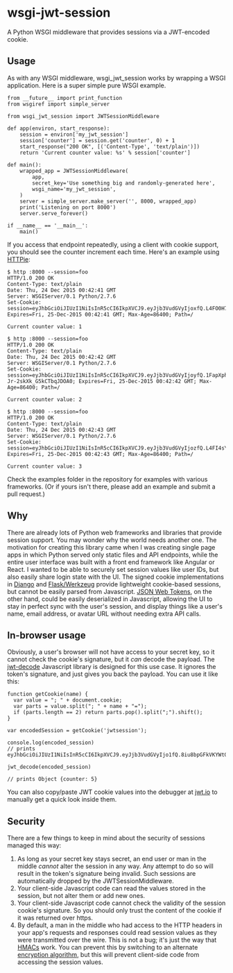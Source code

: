 # wsgi-jwt-session
A Python WSGI middleware that provides sessions via a JWT-encoded cookie.

## Usage

As with any WSGI middleware, wsgi_jwt_session works by wrapping a WSGI
application.  Here is a super simple pure WSGI example.

    from __future__ import print_function
    from wsgiref import simple_server

    from wsgi_jwt_session import JWTSessionMiddleware

    def app(environ, start_response):
        session = environ['my_jwt_session']
        session['counter'] = session.get('counter', 0) + 1
        start_response("200 OK", [('Content-Type', 'text/plain')])
        return 'Current counter value: %s' % session['counter']

    def main():
        wrapped_app = JWTSessionMiddleware(
            app,
            secret_key='Use something big and randomly-generated here',
            wsgi_name='my_jwt_session',
        )
        server = simple_server.make_server('', 8000, wrapped_app)
        print('Listening on port 8000')
        server.serve_forever()

    if __name__ == '__main__':
        main()

If you access that endpoint repeatedly, using a client with cookie support, you
should see the counter increment each time.  Here's an example using
[HTTPie](https://github.com/jkbrzt/httpie):

    $ http :8000 --session=foo
    HTTP/1.0 200 OK
    Content-Type: text/plain
    Date: Thu, 24 Dec 2015 00:42:41 GMT
    Server: WSGIServer/0.1 Python/2.7.6
    Set-Cookie: session=eyJhbGciOiJIUzI1NiIsInR5cCI6IkpXVCJ9.eyJjb3VudGVyIjoxfQ.L4FO0H7KJXfOfEgLV_N93ByCMk5FU8ZuX2YG4Q9lw8Q; Expires=Fri, 25-Dec-2015 00:42:41 GMT; Max-Age=86400; Path=/

    Current counter value: 1

    $ http :8000 --session=foo
    HTTP/1.0 200 OK
    Content-Type: text/plain
    Date: Thu, 24 Dec 2015 00:42:42 GMT
    Server: WSGIServer/0.1 Python/2.7.6
    Set-Cookie: session=eyJhbGciOiJIUzI1NiIsInR5cCI6IkpXVCJ9.eyJjb3VudGVyIjoyfQ.1FapXphQivj9kYFArjb6I-Jr-2skXk_G5kCTbqJDOA0; Expires=Fri, 25-Dec-2015 00:42:42 GMT; Max-Age=86400; Path=/

    Current counter value: 2

    $ http :8000 --session=foo
    HTTP/1.0 200 OK
    Content-Type: text/plain
    Date: Thu, 24 Dec 2015 00:42:43 GMT
    Server: WSGIServer/0.1 Python/2.7.6
    Set-Cookie: session=eyJhbGciOiJIUzI1NiIsInR5cCI6IkpXVCJ9.eyJjb3VudGVyIjozfQ.L4FI4sYDd_kUSpOBJyse0iww4cgwMsaiCvcS2BsFDBg; Expires=Fri, 25-Dec-2015 00:42:43 GMT; Max-Age=86400; Path=/

    Current counter value: 3

Check the examples folder in the repository for examples with various
frameworks.  (Or if yours isn't there, please add an example and submit a pull
request.)

## Why

There are already lots of Python web frameworks and libraries that provide
session support.  You may wonder why the world needs another one.
The motivation for creating this library came when I was creating single page
apps in which Python served only static files and API endpoints, while the
entire user interface was built with a front end framework like Angular or
React.  I wanted to be able to securely set session values like user IDs, but
also easily share login state with the UI.  The signed cookie implementations in
[Django](https://docs.djangoproject.com/en/1.9/topics/http/sessions/#using-cookie-based-sessions)
and [Flask/Werkzeug](http://werkzeug.pocoo.org/docs/0.11/contrib/securecookie/)
provide lightweight cookie-based sessions, but cannot be easily parsed from
Javascript.  [JSON Web Tokens](http://jwt.io/), on the other hand, could be
easily deserialized in Javascript, allowing the UI to stay in perfect sync with
the user's session, and display things like a user's name, email address, or
avatar URL without needing extra API calls.

## In-browser usage

Obviously, a user's browser will not have access to your secret key, so it
cannot check the cookie's signature, but it *can* decode the payload.  The
[jwt-decode](https://github.com/auth0/jwt-decode) Javascript library is designed
for this use case.  It ignores the token's signature, and just gives you back
the payload.  You can use it like this:

    function getCookie(name) {
      var value = "; " + document.cookie;
      var parts = value.split("; " + name + "=");
      if (parts.length == 2) return parts.pop().split(";").shift();
    }

    var encodedSession = getCookie('jwtsession');

    console.log(encoded_session)
    // prints eyJhbGciOiJIUzI1NiIsInR5cCI6IkpXVCJ9.eyJjb3VudGVyIjo1fQ.8iu8bpGFkVKYWtOPqiZ52mrSUyzwgZ_yG8mQ5S5FYlk

    jwt_decode(encoded_session)

    // prints Object {counter: 5}

You can also copy/paste JWT cookie values into the debugger at
[jwt.io](http://jwt.io/) to manually get a quick look inside them.

## Security

There are a few things to keep in mind about the security of sessions managed
this way:

1. As long as your secret key stays secret, an end user or man in the middle
   *cannot* alter the session in any way.  Any attempt to do so will result in
   the token's signature being invalid.  Such sessions are automatically dropped
   by the JWTSessionMiddleware.
2. Your client-side Javascript code can read the values stored in the session,
   but not alter them or add new ones.
3. Your client-side Javascript code cannot check the validity of the session
   cookie's signature.  So you should only trust the content of the cookie if it
   was returned over https.
4. By default, a man in the middle who had access to the HTTP headers in your
   app's requests and responses could read session values as they were
   transmitted over the wire. This is not a bug; it's just the way that
   [HMACs](https://en.wikipedia.org/wiki/Hash-based_message_authentication_code)
   work.  You can prevent this by switching to an alternate [encryption
   algorithm](https://pyjwt.readthedocs.org/en/latest/algorithms.html), but this
   will prevent client-side code from accessing the session values.

